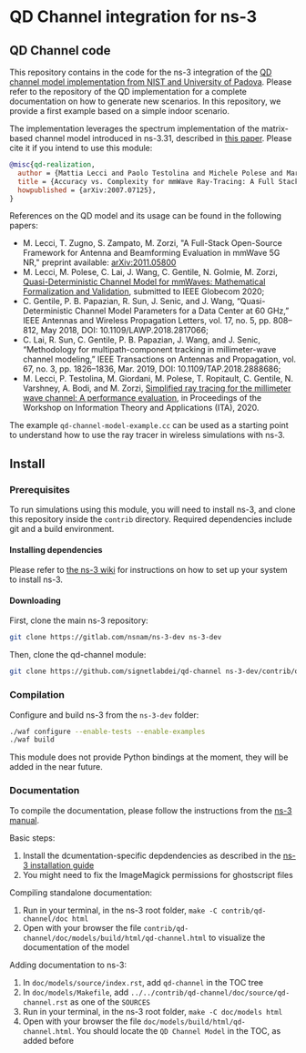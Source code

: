 QD Channel integration for ns-3
================================

## QD Channel code
This repository contains in the code for the ns-3 integration of the [QD channel model implementation from NIST and University of Padova](https://github.com/signetlabdei/qd-realization). Please refer to the repository of the QD implementation for a complete documentation on how to generate new scenarios. In this repository, we provide a first example based on a simple indoor scenario.

The implementation leverages the spectrum implementation of the matrix-based channel model introduced in ns-3.31, described in [this paper](https://arxiv.org/pdf/2002.09341).
Please cite it if you intend to use this module:
```bibtex
@misc{qd-realization,
  author = {Mattia Lecci and Paolo Testolina and Michele Polese and Marco Giordani and Michele Zorzi},
  title = {Accuracy vs. Complexity for mmWave Ray-Tracing: A Full Stack Perspective},
  howpublished = {arXiv:2007.07125},
}
```

References on the QD model and its usage can be found in the following papers:
- M. Lecci, T. Zugno, S. Zampato, M. Zorzi, "A Full-Stack Open-Source Framework for Antenna and Beamforming Evaluation in mmWave 5G NR," preprint available: [arXiv:2011.05800](https://arxiv.org/abs/2011.05800)
- M. Lecci, M. Polese, C. Lai, J. Wang, C. Gentile, N. Golmie, M. Zorzi, [Quasi-Deterministic Channel Model for mmWaves: Mathematical Formalization and Validation](https://arxiv.org/abs/2006.01235 "qd paper"), submitted to IEEE Globecom 2020;
- C. Gentile, P. B. Papazian, R. Sun, J. Senic, and J. Wang, “Quasi- Deterministic Channel Model Parameters for a Data Center at 60 GHz,” IEEE Antennas and Wireless Propagation Letters, vol. 17, no. 5, pp. 808–812, May 2018, DOI: 10.1109/LAWP.2018.2817066;
- C. Lai, R. Sun, C. Gentile, P. B. Papazian, J. Wang, and J. Senic, “Methodology for multipath-component tracking in millimeter-wave channel modeling,” IEEE Transactions on Antennas and Propagation, vol. 67, no. 3, pp. 1826–1836, Mar. 2019, DOI: 10.1109/TAP.2018.2888686;
- M. Lecci, P. Testolina, M. Giordani, M. Polese, T. Ropitault, C. Gentile, N. Varshney, A. Bodi, and M. Zorzi, [Simplified ray tracing for the millimeter wave channel: A performance evaluation](https://arxiv.org/abs/2002.09179), in Proceedings of the Workshop on Information Theory and Applications (ITA), 2020.

The example `qd-channel-model-example.cc` can be used as a starting point to understand how to use the ray tracer in wireless simulations with ns-3.

## Install

### Prerequisites ###

To run simulations using this module, you will need to install ns-3, and clone
this repository inside the `contrib` directory. 
Required dependencies include git and a build environment.

#### Installing dependencies ####

Please refer to [the ns-3 wiki](https://www.nsnam.org/wiki/Installation) for instructions on how to set up your system to install ns-3.

#### Downloading #####

First, clone the main ns-3 repository:

```bash
git clone https://gitlab.com/nsnam/ns-3-dev ns-3-dev
```

Then, clone the qd-channel module:
```bash
git clone https://github.com/signetlabdei/qd-channel ns-3-dev/contrib/qd-channel
```

### Compilation ###

Configure and build ns-3 from the `ns-3-dev` folder:

```bash
./waf configure --enable-tests --enable-examples
./waf build
```

This module does not provide Python bindings at the moment, they will be added in the near future.

### Documentation ###

To compile the documentation, please follow the instructions from the [ns-3 manual](https://www.nsnam.org/docs/manual/html/documentation.html).

Basic steps:

1. Install the dcumentation-specific depdendencies as described in the [ns-3 installation guide](https://www.nsnam.org/wiki/Installation)
1. You might need to fix the ImageMagick permissions for ghostscript files

Compiling standalone documentation:

1. Run in your terminal, in the ns-3 root folder, `make -C contrib/qd-channel/doc html`
1. Open with your browser the file `contrib/qd-channel/doc/models/build/html/qd-channel.html` to visualize the documentation of the model

Adding documentation to ns-3:

1. In `doc/models/source/index.rst`, add `qd-channel` in the TOC tree
1. In `doc/models/Makefile`, add `../../contrib/qd-channel/doc/source/qd-channel.rst` as one of the `SOURCES`
1. Run in your terminal, in the ns-3 root folder, `make -C doc/models html`
1. Open with your browser the file `doc/models/build/html/qd-channel.html`. You should locate the `QD Channel Model` in the TOC, as added before
